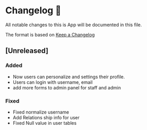 # Changelog 📃

All notable changes to this is App will be documented in this file.

The format is based on [Keep a Changelog](https://keepachangelog.com/en/1.0.0/)

## [Unreleased]

### Added 

- Now users can personalize and settings their profile.
- Users can login with username, email
- add more forms to admin panel for staff and admin

### Fixed

- Fixed normalize username 
- Add Relations ship info  for user
- Fixed Null value in user tables